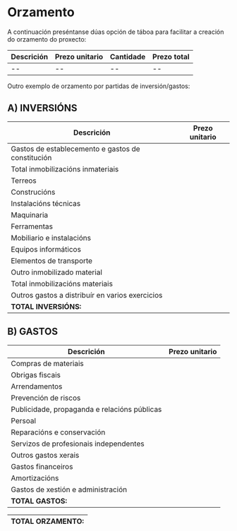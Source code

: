 # Orzamento

A continuación preséntanse dúas opción de táboa para facilitar a creación do orzamento do proxecto:

| Descrición | Prezo unitario | Cantidade | Prezo total |
| -- | -- |-- | -- |
| -- | -- |-- | -- |

Outro exemplo de orzamento por partidas de inversión/gastos:

## A) INVERSIÓNS

| Descrición | Prezo unitario |
| -- | -- |
|Gastos de establecemento e gastos de constitución
|Total inmobilizacións inmateriais
|Terreos
|Construcións
|Instalacións técnicas
|Maquinaria
|Ferramentas
|Mobiliario e instalacións
|Equipos informáticos
|Elementos de transporte
|Outro inmobilizado material
|Total inmobilizacións materiais
|Outros gastos a distribuír en varios exercicios
|**TOTAL INVERSIÓNS:**

## B) GASTOS

| Descrición | Prezo unitario |
| -- | -- |
|Compras de materiais
|Obrigas fiscais
|Arrendamentos
|Prevención de riscos
|Publicidade, propaganda e relacións públicas
|Persoal
|Reparacións e conservación
|Servizos de profesionais independentes
|Outros gastos xerais
|Gastos financeiros
|Amortizacións
|Gastos de xestión e administración
|**TOTAL GASTOS:**

|TOTAL ORZAMENTO:
|--|
